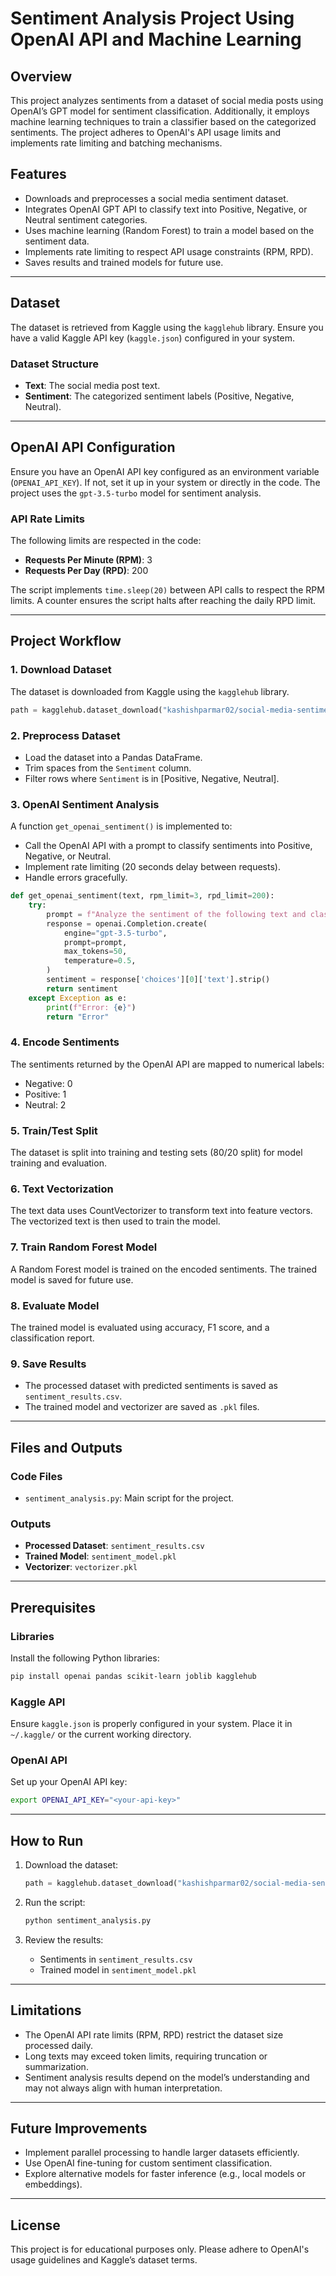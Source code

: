 # Sentiment Analysis Project Using OpenAI API and Machine Learning

## Overview
This project analyzes sentiments from a dataset of social media posts using OpenAI’s GPT model for sentiment classification. Additionally, it employs machine learning techniques to train a classifier based on the categorized sentiments. The project adheres to OpenAI's API usage limits and implements rate limiting and batching mechanisms.

## Features
- Downloads and preprocesses a social media sentiment dataset.
- Integrates OpenAI GPT API to classify text into Positive, Negative, or Neutral sentiment categories.
- Uses machine learning (Random Forest) to train a model based on the sentiment data.
- Implements rate limiting to respect API usage constraints (RPM, RPD).
- Saves results and trained models for future use.

---

## Dataset
The dataset is retrieved from Kaggle using the `kagglehub` library. Ensure you have a valid Kaggle API key (`kaggle.json`) configured in your system.

### Dataset Structure
- **Text**: The social media post text.
- **Sentiment**: The categorized sentiment labels (Positive, Negative, Neutral).

---

## OpenAI API Configuration
Ensure you have an OpenAI API key configured as an environment variable (`OPENAI_API_KEY`). If not, set it up in your system or directly in the code. The project uses the `gpt-3.5-turbo` model for sentiment analysis.

### API Rate Limits
The following limits are respected in the code:
- **Requests Per Minute (RPM)**: 3
- **Requests Per Day (RPD)**: 200

The script implements `time.sleep(20)` between API calls to respect the RPM limits. A counter ensures the script halts after reaching the daily RPD limit.

---

## Project Workflow

### 1. Download Dataset
The dataset is downloaded from Kaggle using the `kagglehub` library.
```python
path = kagglehub.dataset_download("kashishparmar02/social-media-sentiments-analysis-dataset")
```

### 2. Preprocess Dataset
- Load the dataset into a Pandas DataFrame.
- Trim spaces from the `Sentiment` column.
- Filter rows where `Sentiment` is in [Positive, Negative, Neutral].

### 3. OpenAI Sentiment Analysis
A function `get_openai_sentiment()` is implemented to:
- Call the OpenAI API with a prompt to classify sentiments into Positive, Negative, or Neutral.
- Implement rate limiting (20 seconds delay between requests).
- Handle errors gracefully.

```python
def get_openai_sentiment(text, rpm_limit=3, rpd_limit=200):
    try:
        prompt = f"Analyze the sentiment of the following text and classify as Positive, Negative, or Neutral:\n\nText: {text}\nSentiment:"
        response = openai.Completion.create(
            engine="gpt-3.5-turbo",
            prompt=prompt,
            max_tokens=50,
            temperature=0.5,
        )
        sentiment = response['choices'][0]['text'].strip()
        return sentiment
    except Exception as e:
        print(f"Error: {e}")
        return "Error"
```

### 4. Encode Sentiments
The sentiments returned by the OpenAI API are mapped to numerical labels:

- Negative: 0
- Positive: 1
- Neutral: 2

### 5. Train/Test Split
The dataset is split into training and testing sets (80/20 split) for model training and evaluation.

### 6. Text Vectorization
The text data uses CountVectorizer to transform text into feature vectors. The vectorized text is then used to train the model.

### 7. Train Random Forest Model
A Random Forest model is trained on the encoded sentiments. The trained model is saved for future use.

### 8. Evaluate Model
The trained model is evaluated using accuracy, F1 score, and a classification report.

### 9. Save Results
- The processed dataset with predicted sentiments is saved as `sentiment_results.csv`.
- The trained model and vectorizer are saved as `.pkl` files.

---

## Files and Outputs

### Code Files
- `sentiment_analysis.py`: Main script for the project.

### Outputs
- **Processed Dataset**: `sentiment_results.csv`
- **Trained Model**: `sentiment_model.pkl`
- **Vectorizer**: `vectorizer.pkl`

---

## Prerequisites

### Libraries
Install the following Python libraries:
```bash
pip install openai pandas scikit-learn joblib kagglehub
```

### Kaggle API
Ensure `kaggle.json` is properly configured in your system. Place it in `~/.kaggle/` or the current working directory.

### OpenAI API
Set up your OpenAI API key:
```bash
export OPENAI_API_KEY="<your-api-key>"
```

---

## How to Run
1. Download the dataset:
   ```python
   path = kagglehub.dataset_download("kashishparmar02/social-media-sentiments-analysis-dataset")
   ```

2. Run the script:
   ```bash
   python sentiment_analysis.py
   ```

3. Review the results:
   - Sentiments in `sentiment_results.csv`
   - Trained model in `sentiment_model.pkl`

---

## Limitations
- The OpenAI API rate limits (RPM, RPD) restrict the dataset size processed daily.
- Long texts may exceed token limits, requiring truncation or summarization.
- Sentiment analysis results depend on the model’s understanding and may not always align with human interpretation.

---

## Future Improvements
- Implement parallel processing to handle larger datasets efficiently.
- Use OpenAI fine-tuning for custom sentiment classification.
- Explore alternative models for faster inference (e.g., local models or embeddings).

---

## License
This project is for educational purposes only. Please adhere to OpenAI's usage guidelines and Kaggle’s dataset terms.
